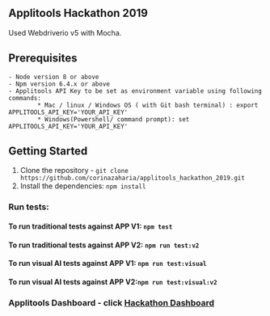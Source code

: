 ## Applitools Hackathon 2019

Used Webdriverio v5 with Mocha.

## Prerequisites

```
- Node version 8 or above
- Npm version 6.4.x or above
- Applitools API Key to be set as environment variable using following commands:
        * Mac / linux / Windows OS ( with Git bash terminal) : export APPLITOOLS_API_KEY='YOUR_API_KEY'
        * Windows(Powershell/ command prompt): set APPLITOOLS_API_KEY='YOUR_API_KEY'
```

## Getting Started

1. Clone the repository - `git clone https://github.com/corinazaharia/applitools_hackathon_2019.git`
2. Install the dependencies: `npm install`

### Run tests:

#### To run traditional tests against APP V1: `npm test`

#### To run traditional tests against APP V2: `npm run test:v2`

#### To run visual AI tests against APP V1: `npm run test:visual`

#### To run visual AI tests against APP V2:`npm run test:visual:v2`

### Applitools Dashboard - click [Hackathon Dashboard](https://eyes.applitools.com/app/test-results/00000251827355602115)
